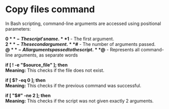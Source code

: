 # Copy files command 
In Bash scripting, command-line arguments are accessed using positional parameters:  

**$0** - The script's name.  
**$1** - The first argument.  
**$2** - The second argument.  
**$#** - The number of arguments passed.  
**$@** - All arguments passed to the script.  
**$@** - Represents all command-line arguments, as separate words    

**if [ ! -e "$source_file" ]; then**  
**Meaning:** This checks if the file does not exist.  

**if [ $? -eq 0 ]; then**  
**Meaning:** This checks if the previous command was successful.  

**if [ "$#" -ne 2 ]; then**  
**Meaning:** This checks if the script was not given exactly 2 arguments.  
